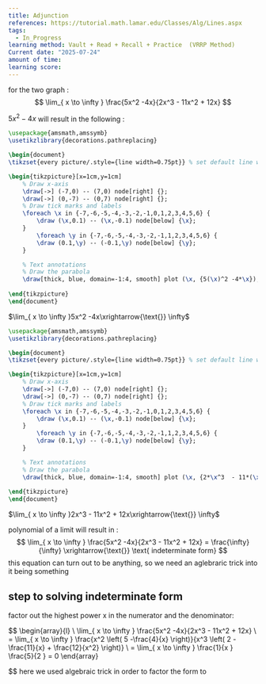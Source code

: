 ```yaml
---
title: Adjunction
references: https://tutorial.math.lamar.edu/Classes/Alg/Lines.aspx
tags:
  - In_Progress
learning method: Vault + Read + Recall + Practice  (VRRP Method)
Current date: "2025-07-24"
amount of time: 
learning score:
---
```

for  the two graph : 
$$
\lim_{ x \to \infty } \frac{5x^2 -4x}{2x^3  - 11x^2 + 12x}    
$$

$5x^2 -4x$ will result in the following :  
 
```tikz
\usepackage{amsmath,amssymb}
\usetikzlibrary{decorations.pathreplacing}

\begin{document}
\tikzset{every picture/.style={line width=0.75pt}} % set default line width

\begin{tikzpicture}[x=1cm,y=1cm]
    % Draw x-axis
    \draw[->] (-7,0) -- (7,0) node[right] {};
    \draw[->] (0,-7) -- (0,7) node[right] {};
    % Draw tick marks and labels
    \foreach \x in {-7,-6,-5,-4,-3,-2,-1,0,1,2,3,4,5,6} {
        \draw (\x,0.1) -- (\x,-0.1) node[below] {\x};
    }
        \foreach \y in {-7,-6,-5,-4,-3,-2,-1,1,2,3,4,5,6} {
        \draw (0.1,\y) -- (-0.1,\y) node[below] {\y};
    }

    % Text annotations  
    % Draw the parabola
    \draw[thick, blue, domain=-1:4, smooth] plot (\x, {5(\x)^2 -4*\x});
 
\end{tikzpicture}
\end{document}


``` 


$\lim_{ x \to \infty }5x^2 -4x\xrightarrow{\text{}} \infty$


```tikz
\usepackage{amsmath,amssymb}
\usetikzlibrary{decorations.pathreplacing}

\begin{document}
\tikzset{every picture/.style={line width=0.75pt}} % set default line width

\begin{tikzpicture}[x=1cm,y=1cm]
    % Draw x-axis
    \draw[->] (-7,0) -- (7,0) node[right] {};
    \draw[->] (0,-7) -- (0,7) node[right] {};
    % Draw tick marks and labels
    \foreach \x in {-7,-6,-5,-4,-3,-2,-1,0,1,2,3,4,5,6} {
        \draw (\x,0.1) -- (\x,-0.1) node[below] {\x};
    }
        \foreach \y in {-7,-6,-5,-4,-3,-2,-1,1,2,3,4,5,6} {
        \draw (0.1,\y) -- (-0.1,\y) node[below] {\y};
    }

    % Text annotations  
    % Draw the parabola
    \draw[thick, blue, domain=-1:4, smooth] plot (\x, {2*\x^3  - 11*(\x)^2 + 12*\x});
 
\end{tikzpicture}
\end{document}
``` 

$\lim_{ x \to \infty }2x^3  - 11x^2 + 12x\xrightarrow{\text{}} \infty$

polynomial of  a limit will result in : 
$$
\lim_{ x \to \infty } \frac{5x^2 -4x}{2x^3  - 11x^2 + 12x}     = \frac{\infty}{\infty}   \xrightarrow{\text{}} \text{ indeterminate form}
$$this equation can turn out to be anything, so we need an aglebraric trick into it being something 

##  step to solving indeterminate form 

factor out the highest power x in the numerator and the denominator:

$$
\begin{array}{l} \\
\lim_{ x \to \infty } \frac{5x^2 -4x}{2x^3  - 11x^2 + 12x}    \\
= \lim_{ x  \to \infty }  \frac{x^2 \left( 5 -\frac{4}{x} \right)}{x^3 \left( 2  - \frac{11}{x} + \frac{12}{x^2} \right)}   \\
= \lim_{ x \to \infty } \frac{1}{x }  \frac{5}{2  }   =  0 
\end{array}      

$$
here we used algebraic trick in order to factor the form to 